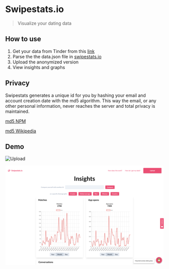 # Swipestats.io

> Visualize your dating data

## How to use

1. Get your data from Tinder from this [link](https://account.gotinder.com/request-data)
2. Parse the the data.json file in [swipestats.io](https://swipestats.io)
3. Upload the anonymized version
4. View insights and graphs

## Privacy

Swipestats generates a unique id for you by hashing your email and account creation date with the md5 algorithm. This way the email, or any other personal information, never reaches the server and total privacy is maintained.

[md5 NPM](https://www.npmjs.com/package/md5)

[md5 Wikipedia](https://en.wikipedia.org/wiki/MD5)

## Demo

![Upload](./readMeAssets/swipeStatsUpload.png)

![Insights](./readMeAssets/swipeStatsInsights.png)
